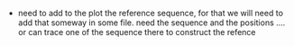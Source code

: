 * need to add to the plot the reference sequence, for that we will need to add that someway in some file. need the sequence and the positions .... or can trace one of the sequence there to construct the refence

